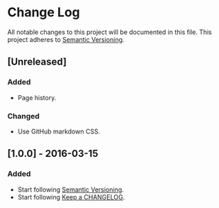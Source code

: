 # Change Log
All notable changes to this project will be documented in this file.
This project adheres to [Semantic Versioning](http://semver.org/).

## [Unreleased]
### Added
- Page history.
### Changed
- Use GitHub markdown CSS.

## [1.0.0] - 2016-03-15
### Added
- Start following [Semantic Versioning](http://semver.org/). 
- Start following [Keep a CHANGELOG](http://keepachangelog.com/). 
